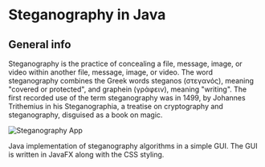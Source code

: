 # Steganography in Java 

## General info

Steganography is the practice of concealing a file, message, image, or video within another file, message, image, or video. The word steganography combines the Greek words steganos (στεγανός), meaning "covered or protected", and graphein (γράφειν), meaning "writing". The first recorded use of the term steganography was in 1499, by Johannes Trithemius in his Steganographia, a treatise on cryptography and steganography, disguised as a book on magic. 

<img src="file:src/main/resources/project/steganography/images/phone-call.png" alt="Steganography App">

Java implementation of steganography algorithms in a simple GUI. The GUI is written in JavaFX along with the CSS styling. 